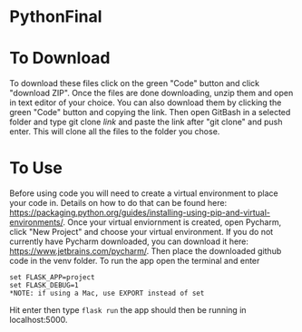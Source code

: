 # PythonFinal

# To Download
To download these files click on the green "Code" button and click "download ZIP". Once the files are done downloading, unzip them and open in text editor of your choice. You can also download them by clicking the green "Code" button and copying the link. Then open GitBash in a selected folder and type git clone *link* and paste the link after "git clone" and push enter. This will clone all the files to the folder you chose. 

# To Use
Before using code you will need to create a virtual environment to place your code in. Details on how to do that can be found here: https://packaging.python.org/guides/installing-using-pip-and-virtual-environments/. Once your virtual enviornment is created, open Pycharm, click "New Project" and choose your virtual environment. If you do not currently have Pycharm downloaded, you can download it here: https://www.jetbrains.com/pycharm/. Then place the downloaded github code in the venv folder. To run the app open the terminal and enter 
``` 
set FLASK_APP=project
set FLASK_DEBUG=1
*NOTE: if using a Mac, use EXPORT instead of set 
```
Hit enter then type ```flask run``` the app should then be running in localhost:5000.
